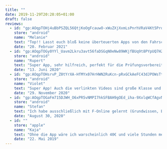 ```yaml
---
title: ""
date: 2019-11-29T20:28:05+01:00
draft: false
reviews:
  - id: "gp:AOqpTOHj4uBbPSZQL56QtjKoOgFcauwO-xWuZXjXxmLsPnrhVRaV4Kt5PrdkZ4EKuiWCerGZmkMQh5FhAJ53_7o"
    store: "android"
    name: "Melanie"
    text: "Top!! Lasst euch bloß keine überteuerten Apps von den Fahrschulen einreden. Diese App beinhaltet alle aktuellen Fragen! Ich habe die Theorieprüfung beim ersten Mal bestanden. Danke für die tolle App!!! Ich empfehle sie jeden weiter!:)"
    date: "20. Februar 2021"    
  - id: "gp:AOqpTOGy0YYl_Uavm2Lkru3avt56faDSGqN0eNw89WKjfBUq9t8PYpUQ7HZo_zMOWe_Iqwr6lPKJFV-eYmZ0J4s"
    store: "android"
    name: "Rupert"
    text: "Super App, sehr hilfreich, perfekt für die Prüfungsvorbereitung. Da kann man gerne ein paar € freiwillig spenden, damit das so bleibt"
    date: "13. Juni 2020"       
  - id: "gp:AOqpTOHsrvP_Z0tYrXA-HfMYx07HrHWN2RuKcn-pRxGCkAeFC43dJPOWsTtolS7gRDY5qTOZd_x5egpbgrgq3NY"
    store: "android"
    name: "Violet"
    text: "Super App! Auch die verlinkten Videos sind große Klasse und eine tolle Hilfe, danke für dieses fantastische GRATIS Angebot. Man kann Euch nicht genug empfehlen :D"
    date: "29. November 2020"       
  - id: "gp:AOqpTOGaFm715DJWH_O6xPR5vNMPI7hkSFBAH9gOEd_iha-9XxlqWCfAgvNUGIbEU0O-2cm1VthztHtNBUXH19I"
    store: "android"
    name: "Stefan"
    text: "Ich habe ausschließlich mit F-Online gelernt (Grundwissen, B-Modul) und 98% bei der Theorieprüfung erhalten. Top App, danke dafür :)"
    date: "August 30, 2020"
  - id: ""
    store: "apple"
    name: "Kaja"
    text: "Ohne die App wäre ich warscheinlich 40€ und viele Stunden meines Lebens ärmer, also Danke. Hat sicher vielen Schülern geholfen!"
    date: "22. Mai 2019"                 
---
```

